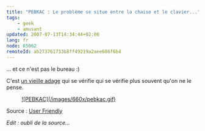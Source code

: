 ```yaml
---
title: "PEBKAC : Le problème se situe entre la chaise et le clavier..."
tags:
    - geek
    - amusant
updated: 2007-07-13T14:34:44+02:00
lang: fr
node: 65062
remoteId: ab273761733b8ff49219a2aee606f6b4
---
```

 
... et ce n'est pas le bureau :)

 
C'est [un vieille adage](http://en.wikipedia.org/wiki/PEBKAC) qui se vérifie qui se vérifie plus souvent qu'on ne le pense.

 


<figure class="object-center"><a href="/images/pebkac.gif">![PEBKAC](/images/660x/pebkac.gif)
</a></figure>




 
Source : [User Friendly](http://ars.userfriendly.org/cartoons/?id=19980506&amp;mode=classic)

 
*Edit : oubli de la source...*

